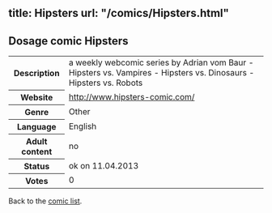 title: Hipsters
url: "/comics/Hipsters.html"
---
Dosage comic Hipsters
-----------------------------------------

<table class="comicinfo">
<tr>
<th>Description</th><td>a weekly webcomic series by Adrian vom Baur - Hipsters vs. Vampires - Hipsters vs. Dinosaurs - Hipsters vs. Robots</td>
</tr>
<tr>
<th>Website</th><td><a href="http://www.hipsters-comic.com/">http://www.hipsters-comic.com/</a></td>
</tr>
<tr>
<th>Genre</th><td>Other</td>
</tr>
<tr>
<th>Language</th><td>English</td>
</tr>
<tr>
<th>Adult content</th><td>no</td>
</tr>
<tr>
<th>Status</th><td>ok on 11.04.2013</td>
</tr>
<tr>
<th>Votes</th><td>0</div></td>
</tr>
</table>

Back to the [comic list](../comic-index.html).
